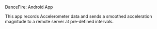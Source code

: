 DanceFire: Android App

This app records Accelerometer data and sends a smoothed acceleration magnitude to a remote server at pre-defined intervals.
